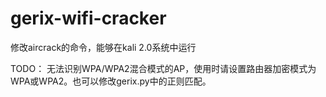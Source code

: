 # gerix-wifi-cracker

修改aircrack的命令，能够在kali 2.0系统中运行

TODO：
无法识别WPA/WPA2混合模式的AP，使用时请设置路由器加密模式为WPA或WPA2。也可以修改gerix.py中的正则匹配。
